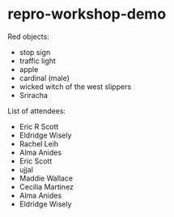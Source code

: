 # repro-workshop-demo
Red objects:
- stop sign
- traffic light
- apple
- cardinal (male)
- wicked witch of the west slippers 
- Sriracha



List of attendees:

- Eric R Scott
- Eldridge Wisely
- Rachel Leih
- Alma Anides
- Eric Scott
- ujjal
- Maddie Wallace
- Cecilia Martinez
- Alma Anides
- Eldridge Wisely
